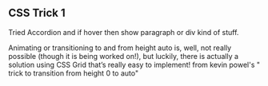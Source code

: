 ## CSS Trick 1

Tried Accordion and if hover then show paragraph or div kind of stuff.

Animating or transitioning to and from height auto is, well, not really possible (though it is being worked on!), but luckily, there is actually a solution using CSS Grid that’s really easy to implement!
from kevin powel's " trick to transition from height 0 to auto"
